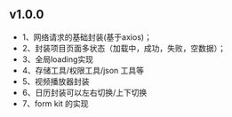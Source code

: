 ## v1.0.0
* 1、网络请求的基础封装(基于axios)；
* 2、封装项目页面多状态（加载中，成功，失败，空数据）；
* 3、全局loading实现
* 4、存储工具/权限工具/json 工具等
* 5、视频播放器封装
* 6、日历封装可以左右切换/上下切换
* 7、form kit 的实现
